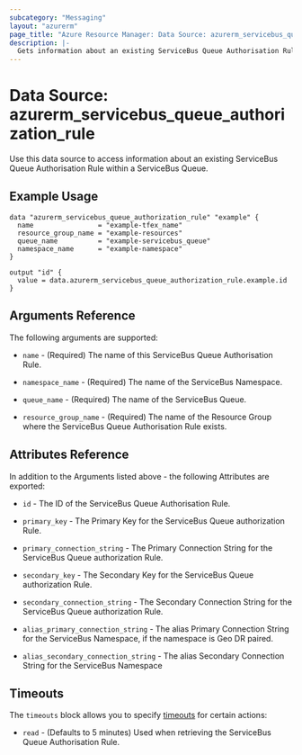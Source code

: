 ```yaml
---
subcategory: "Messaging"
layout: "azurerm"
page_title: "Azure Resource Manager: Data Source: azurerm_servicebus_queue_authorization_rule"
description: |-
  Gets information about an existing ServiceBus Queue Authorisation Rule within a ServiceBus Queue.
---
```


# Data Source: azurerm_servicebus_queue_authorization_rule

Use this data source to access information about an existing ServiceBus Queue Authorisation Rule within a ServiceBus Queue.

## Example Usage

```hcl
data "azurerm_servicebus_queue_authorization_rule" "example" {
  name                = "example-tfex_name"
  resource_group_name = "example-resources"
  queue_name          = "example-servicebus_queue"
  namespace_name      = "example-namespace"
}

output "id" {
  value = data.azurerm_servicebus_queue_authorization_rule.example.id
}
```

## Arguments Reference

The following arguments are supported:

* `name` - (Required) The name of this ServiceBus Queue Authorisation Rule.

* `namespace_name` - (Required) The name of the ServiceBus Namespace.

* `queue_name` - (Required) The name of the ServiceBus Queue.

* `resource_group_name` - (Required) The name of the Resource Group where the ServiceBus Queue Authorisation Rule exists.

## Attributes Reference

In addition to the Arguments listed above - the following Attributes are exported: 

* `id` - The ID of the ServiceBus Queue Authorisation Rule.

* `primary_key` - The Primary Key for the ServiceBus Queue authorization Rule.

* `primary_connection_string` - The Primary Connection String for the ServiceBus Queue authorization Rule.

* `secondary_key` - The Secondary Key for the ServiceBus Queue authorization Rule.

* `secondary_connection_string` - The Secondary Connection String for the ServiceBus Queue authorization Rule.

* `alias_primary_connection_string` - The alias Primary Connection String for the ServiceBus Namespace, if the namespace is Geo DR paired. 

* `alias_secondary_connection_string` - The alias Secondary Connection String for the ServiceBus Namespace 

## Timeouts

The `timeouts` block allows you to specify [timeouts](https://www.terraform.io/docs/configuration/resources.html#timeouts) for certain actions:

* `read` - (Defaults to 5 minutes) Used when retrieving the ServiceBus Queue Authorisation Rule.
